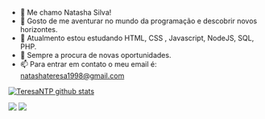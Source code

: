 

- 👋 Me chamo Natasha Silva!
- 👀 Gosto de me aventurar no mundo da programação e descobrir novos horizontes.
- 🌱 Atualmento estou estudando HTML, CSS , Javascript, NodeJS, SQL, PHP.
- 💞️ Sempre a procura de novas oportunidades.
- 📫 Para entrar em contato o meu email é: natashateresa1998@gmail.com




[![TeresaNTP github stats](https://github-readme-stats.vercel.app/api?username=teresaNTP)](https://github.com/anuraghazra/github-readme-stats)

<img src="https://github-readme-stats.vercel.app/api/top-langs?username=teresaNTP&layout=compact"/>

<img src="https://github-readme-stats.vercel.app/api/pin/?username=teresaNTP&repo=ElasNaTech-Site"/>


